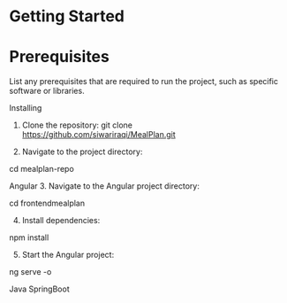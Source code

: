 # Getting Started
 # Prerequisites
List any prerequisites that are required to run the project, such as specific software or libraries.

Installing
1. Clone the repository: 
git clone https://github.com/siwariraqi/MealPlan.git

2. Navigate to the project directory:

cd mealplan-repo

Angular
3. Navigate to the Angular project directory:

cd frontendmealplan

4. Install dependencies:

npm install

5. Start the Angular project:

ng serve -o

Java SpringBoot

